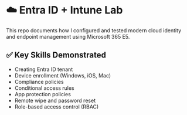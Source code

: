 # ☁️ Entra ID + Intune Lab

This repo documents how I configured and tested modern cloud identity and endpoint management using Microsoft 365 E5.

## ✅ Key Skills Demonstrated

- Creating Entra ID tenant
- Device enrollment (Windows, iOS, Mac)
- Compliance policies
- Conditional access rules
- App protection policies
- Remote wipe and password reset
- Role-based access control (RBAC)

